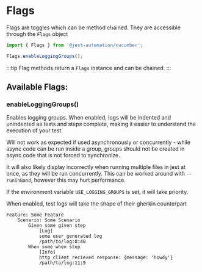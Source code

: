 # Flags

Flags are toggles which can be method chained.
They are accessible through the `Flags` object

```ts title='jest-automation.setup.ts'
import { Flags } from '@jest-automation/cucumber';

Flags.enableLoggingGroups();
```

:::tip
Flag methods return a `Flags` instance and can
be chained.
:::

## Available Flags:

### enableLoggingGroups()

Enables logging groups. When enabled, logs
will be indented and unindented as tests and
steps complete, making it easier to understand the execution
of your test.

Will not work as expected if used asynchronously or concurrently - while
async code can be run inside a group, groups should not be created in async code
that is not forced to synchronize.

It will also likely display incorrectly when running multiple files in jest at once,
as they will be run concurrently. This can be worked around with `--runInBand`, however this may
hurt performance.

If the environment variable `USE_LOGGING_GROUPS` is set, it will take priority.

When enabled, test logs will take the shape of their gherkin counterpart
```
Feature: Some Feature
    Scenario: Some Scenario
        Given some given step
            [Log]
            some user generated log
            /path/to/log:8:40
        When some when step
            [Info]
            http client recieved response: {message: 'howdy'}
            /path/to/log:11:9

```
